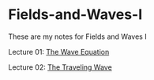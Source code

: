 # Fields-and-Waves-I

These are my notes for Fields and Waves I

Lecture 01: [The Wave Equation](Fields-and-Waves-I-Lecture-Notes/Lecture_01_The_Wave_Equation.pdf)

Lecture 02: [The Traveling Wave](Fields-and-Waves-I-Lecture-Notes/Fields_and_Waves_I_Lecture_02_The_Traveling_Wave.pdf)





